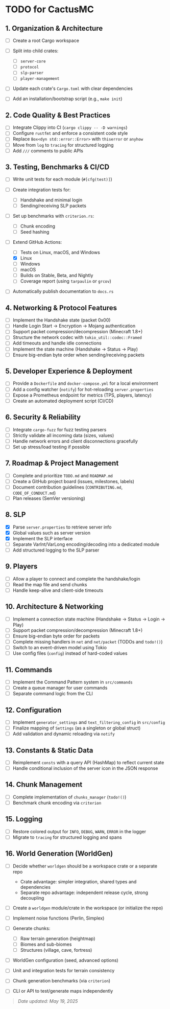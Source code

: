[//]: <> "Generated by GPT-o4-mini-high"

# TODO for CactusMC

## 1. Organization & Architecture

* [ ] Create a root Cargo workspace
* [ ] Split into child crates:

  * [ ] `server-core`
  * [ ] `protocol`
  * [ ] `slp-parser`
  * [ ] `player-management`
* [ ] Update each crate's `Cargo.toml` with clear dependencies
* [ ] Add an installation/bootstrap script (e.g., `make init`)

## 2. Code Quality & Best Practices

* [ ] Integrate Clippy into CI (`cargo clippy -- -D warnings`)
* [ ] Configure `rustfmt` and enforce a consistent code style
* [ ] Replace `Box<dyn std::error::Error>` with `thiserror` or `anyhow`
* [ ] Move from `log` to `tracing` for structured logging
* [ ] Add `///` comments to public APIs

## 3. Testing, Benchmarks & CI/CD

* [ ] Write unit tests for each module (`#[cfg(test)]`)
* [ ] Create integration tests for:

  * [ ] Handshake and minimal login
  * [ ] Sending/receiving SLP packets
* [ ] Set up benchmarks with `criterion.rs`:

  * [ ] Chunk encoding
  * [ ] Seed hashing
* [ ] Extend GitHub Actions:

  * [ ] Tests on Linux, macOS, and Windows
  * [x] Linux
  * [ ] Windows
  * [ ] macOS
  * [ ] Builds on Stable, Beta, and Nightly
  * [ ] Coverage report (using `tarpaulin` or `grcov`)
* [ ] Automatically publish documentation to `docs.rs`

## 4. Networking & Protocol Features

* [ ] Implement the Handshake state (packet 0x00)
* [ ] Handle Login Start → Encryption → Mojang authentication
* [ ] Support packet compression/decompression (Minecraft 1.8+)
* [ ] Structure the network codec with `tokio_util::codec::Framed`
* [ ] Add timeouts and handle idle connections
* [ ] Implement the state machine (Handshake → Status → Play)
* [ ] Ensure big-endian byte order when sending/receiving packets

## 5. Developer Experience & Deployment

* [ ] Provide a `Dockerfile` and `docker-compose.yml` for a local environment
* [ ] Add a config watcher (`notify`) for hot-reloading `server.properties`
* [ ] Expose a Prometheus endpoint for metrics (TPS, players, latency)
* [ ] Create an automated deployment script (CI/CD)

## 6. Security & Reliability

* [ ] Integrate `cargo-fuzz` for fuzz testing parsers
* [ ] Strictly validate all incoming data (sizes, values)
* [ ] Handle network errors and client disconnections gracefully
* [ ] Set up stress/load testing if possible

## 7. Roadmap & Project Management

* [ ] Complete and prioritize `TODO.md` and `ROADMAP.md`
* [ ] Create a GitHub project board (issues, milestones, labels)
* [ ] Document contribution guidelines (`CONTRIBUTING.md`, `CODE_OF_CONDUCT.md`)
* [ ] Plan releases (SemVer versioning)

## 8. SLP

* [x] Parse `server.properties` to retrieve server info
* [x] Global values such as server version
* [x] Implement the SLP interface
* [ ] Separate VarInt/VarLong encoding/decoding into a dedicated module
* [ ] Add structured logging to the SLP parser

## 9. Players

* [ ] Allow a player to connect and complete the handshake/login
* [ ] Read the map file and send chunks
* [ ] Handle keep-alive and client-side timeouts

## 10. Architecture & Networking

* [ ] Implement a connection state machine (Handshake → Status → Login → Play)
* [ ] Support packet compression/decompression (Minecraft 1.8+)
* [ ] Ensure big-endian byte order for packets
* [ ] Complete missing handlers in `net` and `net/packet` (TODOs and `todo!()`)
* [ ] Switch to an event-driven model using Tokio
* [ ] Use config files (`config`) instead of hard-coded values

## 11. Commands

* [ ] Implement the Command Pattern system in `src/commands`
* [ ] Create a queue manager for user commands
* [ ] Separate command logic from the CLI

## 12. Configuration

* [ ] Implement `generator_settings` and `text_filtering_config` in `src/config`
* [ ] Finalize mapping of `Settings` (as a singleton or global struct)
* [ ] Add validation and dynamic reloading via `notify`

## 13. Constants & Static Data

* [ ] Reimplement `consts` with a query API (HashMap) to reflect current state
* [ ] Handle conditional inclusion of the server icon in the JSON response

## 14. Chunk Management

* [ ] Complete implementation of `chunks_manager` (`todo!()`)
* [ ] Benchmark chunk encoding via `criterion`

## 15. Logging

* [ ] Restore colored output for `INFO`, `DEBUG`, `WARN`, `ERROR` in the logger
* [ ] Migrate to `tracing` for structured logging and spans

## 16. World Generation (WorldGen)

* [ ] Decide whether `worldgen` should be a workspace crate or a separate repo

  * Crate advantage: simpler integration, shared types and dependencies
  * Separate repo advantage: independent release cycle, strong decoupling
* [ ] Create a `worldgen` module/crate in the workspace (or initialize the repo)
* [ ] Implement noise functions (Perlin, Simplex)
* [ ] Generate chunks:

  * [ ] Raw terrain generation (heightmap)
  * [ ] Biomes and sub-biomes
  * [ ] Structures (village, cave, fortress)
* [ ] WorldGen configuration (seed, advanced options)
* [ ] Unit and integration tests for terrain consistency
* [ ] Chunk generation benchmarks (via `criterion`)
* [ ] CLI or API to test/generate maps independently

> *Date updated: May 19, 2025*
